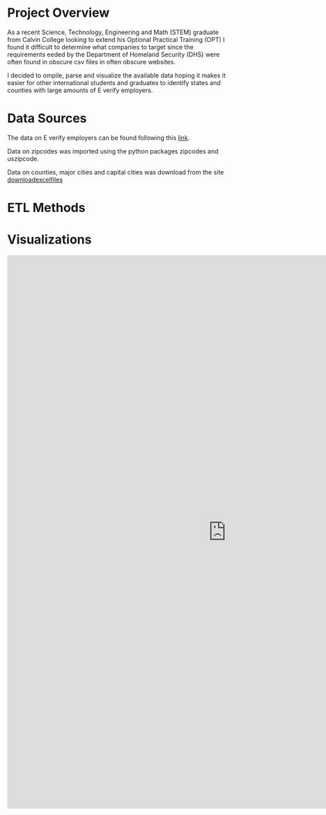 # Project Overview

  As a recent Science, Technology, Engineering and Math (STEM) graduate from Calvin College looking to extend his 
  Optional Practical Training (OPT) I found it difficult to determine what companies to target since the requirements eeded by the
  Department of Homeland Security (DHS) were often found in obscure csv files in often obscure websites. 
  
  I decided to ompile, parse and visualize the available data hoping it makes it easier for other international students and graduates
  to identify states and counties with large amounts of E verify employers.
  
# Data Sources

  The data on E verify employers can be found following this [link](https://www.e-verify.gov/about-e-verify/e-verify-data/participating-employers).
  
  Data on zipcodes was imported using the python packages zipcodes and uszipcode.
  
  Data on counties, major cities and capital cities was download from the site [downloadexcelfiles](https://www.downloadexcelfiles.com/wo_en/download-excel-file-list-cities-us#.XAGXe2hKiHs)

# ETL Methods

# Visualizations

<center><iframe src="https://10az.online.tableau.com/t/jabrahammena/views/EVerifyEmployers/EVerifyEmployers?iframeSizedToWindow=true&:embed=y&:showAppBanner=false&:display_count=no&:showVizHome=no" width="1004" height="1269" frameborder="0"></iframe></center>
